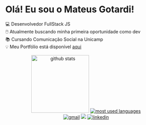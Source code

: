 <h1>Olá! Eu sou o Mateus Gotardi!</h1>
💻 Desenvolvedor FullStack JS<br/>
🖱️ Atualmente buscando minha primeira oportunidade como dev<br/>
📚 Cursando Comunicação Social na Unicamp<br/>
💡 Meu Portfólio está disponível <a href="https://mateusgotardi.vercel.app" target="blank">aqui</a><br/><br/>
<div align="center">
<a href='https://github.com/mateus-gotardi'><img height="180em" src="https://github-readme-stats.vercel.app/api?username=mateus-gotardi&show_icons=true&theme=midnight-purple&include_all_commits=true&count_private=true" alt='github stats'/></a>
<a href='https://github.com/mateus-gotardi'><img src='https://github-readme-stats.vercel.app/api/top-langs/?username=mateus-gotardi&layout=compact&langs_count=7&theme=midnight-purple' alt='most used languages'/></a>
</div>
<div align="center">
<a href='mailto: mateus.gotardi@gmail.com'><img src='https://img.shields.io/badge/Gmail-D14836?style=for-the-badge&logo=gmail&logoColor=white' alt='gmail'/></a>
<a href="https://contate.me/mateusgotardi" target="_blank" rel="noreferrer"><img src='https://img.shields.io/badge/WhatsApp-25D366?style=for-the-badge&logo=whatsapp&logoColor=white'/></a>
<a href="https://www.linkedin.com/in/mateus-de-aguiar-gotardi-774632195/" target="_blank" rel="noreferrer"><img src='https://img.shields.io/badge/LinkedIn-0077B5?style=for-the-badge&logo=linkedin&logoColor=white' alt='linkedin'/></a>
</div>
